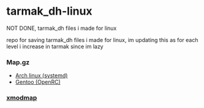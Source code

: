 # tarmak_dh-linux
NOT DONE, tarmak_dh files i made for linux

repo for saving tarmak_dh files i made for linux, im updating this as for each level i increase in tarmak since im lazy

### Map.gz
- [Arch linux (systemd)](https://wiki.archlinux.org/title/Linux_console/Keyboard_configuration)
- [Gentoo (OpenRC)](https://wiki.gentoo.org/wiki/Keyboard_layout_switching)
### [xmodmap](https://wiki.archlinux.org/title/Xmodmap)
